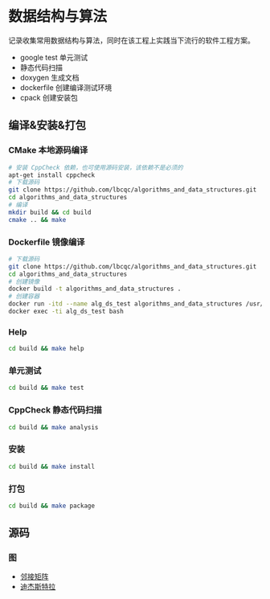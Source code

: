 # 数据结构与算法

记录收集常用数据结构与算法，同时在该工程上实践当下流行的软件工程方案。

- google test 单元测试
- 静态代码扫描
- doxygen 生成文档
- dockerfile 创建编译测试环境
- cpack 创建安装包

## 编译&安装&打包

### CMake 本地源码编译

```bash
# 安装 CppCheck 依赖，也可使用源码安装，该依赖不是必须的
apt-get install cppcheck
# 下载源码
git clone https://github.com/lbcqc/algorithms_and_data_structures.git
cd algorithms_and_data_structures
# 编译
mkdir build && cd build
cmake .. && make
```

### Dockerfile 镜像编译

```bash
# 下载源码
git clone https://github.com/lbcqc/algorithms_and_data_structures.git
cd algorithms_and_data_structures
# 创建镜像
docker build -t algorithms_and_data_structures .
# 创建容器
docker run -itd --name alg_ds_test algorithms_and_data_structures /usr/sbin/init
docker exec -ti alg_ds_test bash
```

### Help

```bash
cd build && make help
```

### 单元测试

```bash
cd build && make test
```

### CppCheck 静态代码扫描

```bash
cd build && make analysis
```

### 安装

```bash
cd build && make install
```

### 打包

```bash
cd build && make package
```

## 源码

### 图

- [邻接矩阵](https://github.com/lbcqc/algorithms_and_data_structures/tree/master/graph/AdjacencyMatrix)
- [迪杰斯特拉](https://github.com/lbcqc/algorithms_and_data_structures/tree/master/graph/Dijkstra)
